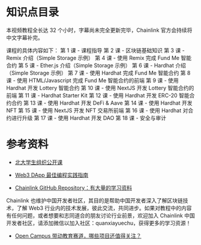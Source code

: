 # 知识点目录

本视频教程全长达 32 个小时，字幕尚未完全更新完毕，Chainlink 官方会持续将中文字幕补完。

课程的具体内容如下：
第 1 课 - 课程指导
第 2 课 - 区块链基础知识
第 3 课 - Remix 介绍（Simple Storage 示例）
第 4 课 - 使用 Remix 完成 Fund Me 智能合约
第 5 课 - Ether.js 介绍（Simple Storage 示例）
第 6 课 - Hardhat 介绍（Simple Storage 示例）
第 7 课 - 使用 Hardhat 完成 Fund Me 智能合约
第 8 课 - 使用 HTML/Javascript 完成 Fund Me 智能合约的前端
第 9 课 - 使用 Hardhat 开发 Lottery 智能合约
第 10 课 - 使用 NextJS 开发 Lottery 智能合约的前端
第 11 课 - Hardhat Starter Kit
第 12 课 - 使用 Hardhat 开发 ERC-20 智能合约合约
第 13 课 - 使用 Hardhat 开发 DeFi & Aave
第 14 课 - 使用 Hardhat 开发 NFT
第 15 课 - 使用 NextJS 开发 NFT 交易所前端
第 16 课 - 使用 Hardhat 对合约进行升级
第 17 课 - 使用 Hardhat 开发 DAO
第 18 课 - 安全与审计

# 参考资料

- [北大学生组织公开课](https://www.wtf.academy/)
- [Web3 DApp 最佳编程实践指南](https://guoyu.mirror.xyz/RD-xkpoxasAU7x5MIJmiCX4gll3Cs0pAd5iM258S1Ek)

- [Chainlink GitHub Repository：有大量的学习资料](https://github.com/smartcontractkit/full-blockchain-solidity-course-js)

Chainlink 也维护中国开发者社区，其目的是帮助中国开发者深入了解区块链技术，了解 Web3 行业内的技术发展，彼此交流，共同进步。如果对教程中的内容有任何问题，或者想要和志同道合的朋友讨论行业前景，欢迎加入 Chainlink 中国开发者社区，请添加微信以加入社区：quanxiayuechu，获得更多的学习资源！

- [Open Campus 带动教育赛道，哪些项目还值得关注？](https://www.theblockbeats.info/news/36913)
